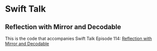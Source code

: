 # Swift Talk
## Reflection with Mirror and Decodable

This is the code that accompanies Swift Talk Episode 114: [Reflection with Mirror and Decodable](https://talk.objc.io/episodes/S01E114-reflection-with-mirror-and-decodable)
